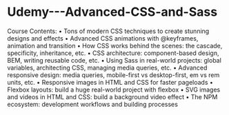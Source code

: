 # Udemy---Advanced-CSS-and-Sass
Course Contents: 
•	Tons of modern CSS techniques to create stunning designs and effects
•	Advanced CSS animations with @keyframes, animation and transition
•	How CSS works behind the scenes: the cascade, specificity, inheritance, etc.
•	CSS architecture: component-based design, BEM, writing reusable code, etc.
•	Using Sass in real-world projects: global variables, architecting CSS, managing media queries, etc.
•	Advanced responsive design: media queries, mobile-first vs desktop-first, em vs rem units, etc.
•	Responsive images in HTML and CSS for faster pageloads
•	Flexbox layouts: build a huge real-world project with flexbox
•	SVG images and videos in HTML and CSS: build a background video effect
•	The NPM ecosystem: development workflows and building processes
